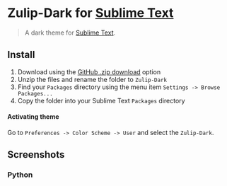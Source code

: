 # Zulip-Dark for [Sublime Text](http://sublimetext.com)

> A dark theme for [Sublime Text](http://sublimetext.com).

## Install

1.  Download using the [GitHub .zip download]() option
2.  Unzip the files and rename the folder to `Zulip-Dark`
3.  Find your `Packages` directory using the menu item `Settings -> Browse Packages...`
4.  Copy the folder into your Sublime Text `Packages` directory

#### Activating theme

Go to `Preferences -> Color Scheme -> User` and select the `Zulip-Dark`.

## Screenshots

### Python
